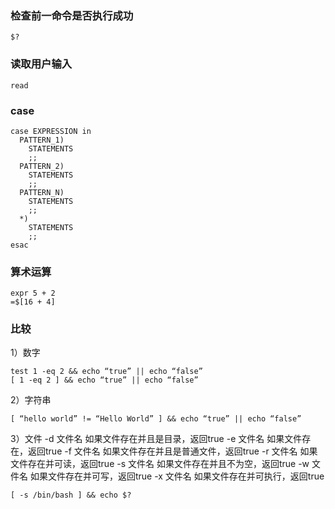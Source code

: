 ### 检查前一命令是否执行成功
```
$?
```
### 读取用户输入
```
read
```
### case 
```
case EXPRESSION in
  PATTERN_1)
    STATEMENTS
    ;;
  PATTERN_2)
    STATEMENTS
    ;;
  PATTERN_N)
    STATEMENTS
    ;;
  *)
    STATEMENTS
    ;;
esac
```
### 算术运算
```
expr 5 + 2
=$[16 + 4]
```
### 比较
1）数字
```
test 1 -eq 2 && echo “true” || echo “false”
[ 1 -eq 2 ] && echo “true” || echo “false”
```
2）字符串
```
[ “hello world” != “Hello World” ] && echo “true” || echo “false”
```
3）文件
-d 文件名    如果文件存在并且是目录，返回true
-e 文件名    如果文件存在，返回true
-f 文件名    如果文件存在并且是普通文件，返回true
-r 文件名    如果文件存在并可读，返回true
-s 文件名    如果文件存在并且不为空，返回true
-w 文件名    如果文件存在并可写，返回true
-x 文件名    如果文件存在并可执行，返回true
```
[ -s /bin/bash ] && echo $?
```





